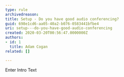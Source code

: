 ```yaml
---
type: rule
archivedreason: 
title: Setup - Do you have good audio conferencing?
guid: 698e1cd6-aa05-40a2-b076-0583441bfbe4
uri: setup---do-you-have-good-audio-conferencing
created: 2020-03-20T00:56:47.0000000Z
authors:
- id: 1
  title: Adam Cogan
related: []

---
```



Enter Intro Text
<br><excerpt class='endintro'></excerpt><br>



